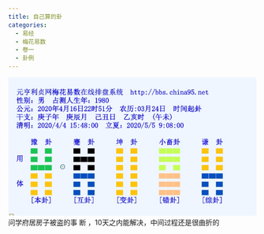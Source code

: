 ```yaml
---
title: 自己算的卦
categories:
  - 易经
  - 梅花易数
  - 卷一
  - 卦例
---
```

![-w418](/images/15870494378382.jpg)
问学府居房子被盗的事
断 ，10天之内能解决，中间过程还是很曲折的